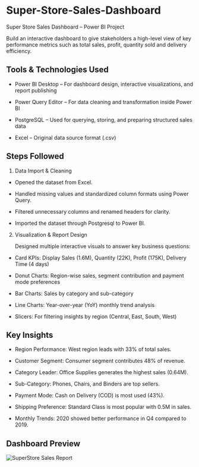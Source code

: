 # Super-Store-Sales-Dashboard
Super Store Sales Dashboard – Power BI Project

Build an interactive dashboard to give stakeholders a high-level view of key performance metrics such as total sales, profit, quantity sold and delivery efficiency.

## Tools & Technologies Used

- Power BI Desktop – For dashboard design, interactive visualizations, and report publishing

- Power Query Editor – For data cleaning and transformation inside Power BI

- PostgreSQL – Used for querying, storing, and preparing structured sales data

- Excel – Original data source format (.csv)

## Steps Followed

1. Data Import & Cleaning
   
- Opened the dataset from Excel.

- Handled missing values and standardized column formats using Power Query.

- Filtered unnecessary columns and renamed headers for clarity.

- Imported the dataset through Postgresql to Power BI.

2. Visualization & Report Design
   
    Designed multiple interactive visuals to answer key business questions:

- Card KPIs: Display Sales (1.6M), Quantity (22K), Profit (175K), Delivery Time (4 days)

- Donut Charts: Region-wise sales, segment contribution and payment mode preferences

- Bar Charts: Sales by category and sub-category

- Line Charts: Year-over-year (YoY) monthly trend analysis

- Slicers: For filtering insights by region (Central, East, South, West)

## Key Insights

- Region Performance: West region leads with 33% of total sales.

- Customer Segment: Consumer segment contributes 48% of revenue.

- Category Leader: Office Supplies generates the highest sales (0.64M).

- Sub-Category: Phones, Chairs, and Binders are top sellers.

- Payment Mode: Cash on Delivery (COD) is most used (43%).

- Shipping Preference: Standard Class is most popular with 0.5M in sales.

- Monthly Trends: 2020 showed better performance in Q4 compared to 2019.

## Dashboard Preview

![SuperStore Sales Report](https://github.com/user-attachments/assets/2c50fded-8056-40c8-8da7-256de6d3a60d)


  



  


